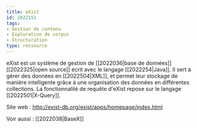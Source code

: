 ```yaml
---
title: eXist
id: 2022151
tags:
- Gestion de contenu
- Exploration de corpus
- Structuration
type: ressource
---
```


eXist est un système de gestion de [[2022036|base de données]] [[2022325|open source]] écrit avec le langage [[2022254|Java]]. Il sert à gérer des données en [[2022504|XML]], et permet leur stockage de manière intelligente grâce à une organisation des données en différentes collections. La fonctionnalité de requête d'eXist repose sur le langage [[2022501|X-Query]].

Site web : <http://exist-db.org/exist/apps/homepage/index.html>

Voir aussi : [[2022038|BaseX]]

